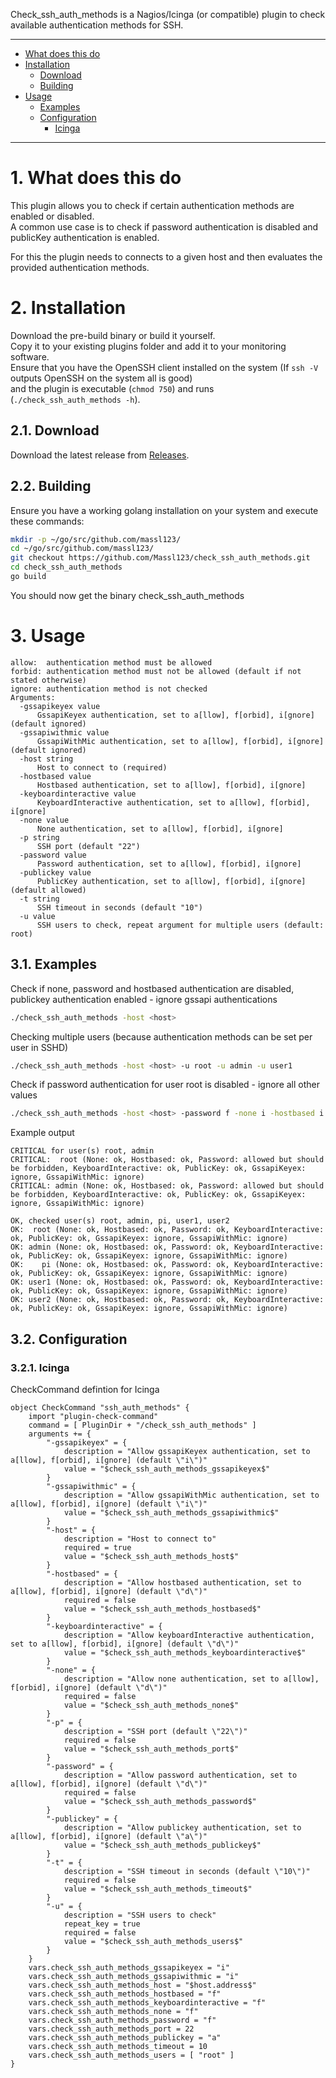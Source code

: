 Check_ssh_auth_methods is a Nagios/Icinga (or compatible) plugin to check available authentication methods for SSH.

---

<!-- TOC -->

- [What does this do](#what-does-this-do)
- [Installation](#installation)
    - [Download](#download)
    - [Building](#building)
- [Usage](#usage)
    - [Examples](#examples)
    - [Configuration](#configuration)
        - [Icinga](#icinga)

<!-- /TOC -->

---

# 1. What does this do

This plugin allows you to check if certain authentication methods are enabled or disabled.  
A common use case is to check if password authentication is disabled and publicKey authentication is enabled.

For this the plugin needs to connects to a given host and then evaluates the provided authentication methods.

# 2. Installation

Download the pre-build binary or build it yourself.  
Copy it to your existing plugins folder and add it to your monitoring software.  
Ensure that you have the OpenSSH client installed on the system (If `ssh -V` outputs OpenSSH on the system all is good)  
and the plugin is executable (`chmod 750`) and runs (`./check_ssh_auth_methods -h`).

## 2.1. Download

Download the latest release from [Releases](https://github.com/Massl123/check_ssh_auth_methods/releases).

## 2.2. Building

Ensure you have a working golang installation on your system and execute these commands:

~~~bash
mkdir -p ~/go/src/github.com/massl123/
cd ~/go/src/github.com/massl123/
git checkout https://github.com/Massl123/check_ssh_auth_methods.git
cd check_ssh_auth_methods
go build
~~~

You should now get the binary check_ssh_auth_methods

# 3. Usage

~~~config
allow:  authentication method must be allowed
forbid: authentication method must not be allowed (default if not stated otherwise)
ignore: authentication method is not checked
Arguments:
  -gssapikeyex value
      GssapiKeyex authentication, set to a[llow], f[orbid], i[gnore] (default ignored)
  -gssapiwithmic value
      GssapiWithMic authentication, set to a[llow], f[orbid], i[gnore] (default ignored)
  -host string
      Host to connect to (required)
  -hostbased value
      Hostbased authentication, set to a[llow], f[orbid], i[gnore]
  -keyboardinteractive value
      KeyboardInteractive authentication, set to a[llow], f[orbid], i[gnore]
  -none value
      None authentication, set to a[llow], f[orbid], i[gnore]
  -p string
      SSH port (default "22")
  -password value
      Password authentication, set to a[llow], f[orbid], i[gnore]
  -publickey value
      PublicKey authentication, set to a[llow], f[orbid], i[gnore] (default allowed)
  -t string
      SSH timeout in seconds (default "10")
  -u value
      SSH users to check, repeat argument for multiple users (default: root)
~~~

## 3.1. Examples

Check if none, password and hostbased authentication are disabled, publickey authentication enabled - ignore gssapi authentications

~~~bash
./check_ssh_auth_methods -host <host>
~~~

Checking multiple users (because authentication methods can be set per user in SSHD)

~~~bash
./check_ssh_auth_methods -host <host> -u root -u admin -u user1
~~~

Check if password authentication for user root is disabled - ignore all other values

~~~bash
./check_ssh_auth_methods -host <host> -password f -none i -hostbased i -keyboardinteractive i -publickey i
~~~

Example output

~~~text
CRITICAL for user(s) root, admin
CRITICAL:  root (None: ok, Hostbased: ok, Password: allowed but should be forbidden, KeyboardInteractive: ok, PublicKey: ok, GssapiKeyex: ignore, GssapiWithMic: ignore)
CRITICAL: admin (None: ok, Hostbased: ok, Password: allowed but should be forbidden, KeyboardInteractive: ok, PublicKey: ok, GssapiKeyex: ignore, GssapiWithMic: ignore)
~~~

~~~text
OK, checked user(s) root, admin, pi, user1, user2
OK:  root (None: ok, Hostbased: ok, Password: ok, KeyboardInteractive: ok, PublicKey: ok, GssapiKeyex: ignore, GssapiWithMic: ignore)
OK: admin (None: ok, Hostbased: ok, Password: ok, KeyboardInteractive: ok, PublicKey: ok, GssapiKeyex: ignore, GssapiWithMic: ignore)
OK:    pi (None: ok, Hostbased: ok, Password: ok, KeyboardInteractive: ok, PublicKey: ok, GssapiKeyex: ignore, GssapiWithMic: ignore)
OK: user1 (None: ok, Hostbased: ok, Password: ok, KeyboardInteractive: ok, PublicKey: ok, GssapiKeyex: ignore, GssapiWithMic: ignore)
OK: user2 (None: ok, Hostbased: ok, Password: ok, KeyboardInteractive: ok, PublicKey: ok, GssapiKeyex: ignore, GssapiWithMic: ignore)
~~~

## 3.2. Configuration

### 3.2.1. Icinga

CheckCommand defintion for Icinga

~~~icinga
object CheckCommand "ssh_auth_methods" {
    import "plugin-check-command"
    command = [ PluginDir + "/check_ssh_auth_methods" ]
    arguments += {
        "-gssapikeyex" = {
            description = "Allow gssapiKeyex authentication, set to a[llow], f[orbid], i[gnore] (default \"i\")"
            value = "$check_ssh_auth_methods_gssapikeyex$"
        }
        "-gssapiwithmic" = {
            description = "Allow gssapiWithMic authentication, set to a[llow], f[orbid], i[gnore] (default \"i\")"
            value = "$check_ssh_auth_methods_gssapiwithmic$"
        }
        "-host" = {
            description = "Host to connect to"
            required = true
            value = "$check_ssh_auth_methods_host$"
        }
        "-hostbased" = {
            description = "Allow hostbased authentication, set to a[llow], f[orbid], i[gnore] (default \"d\")"
            required = false
            value = "$check_ssh_auth_methods_hostbased$"
        }
        "-keyboardinteractive" = {
            description = "Allow keyboardInteractive authentication, set to a[llow], f[orbid], i[gnore] (default \"d\")"
            value = "$check_ssh_auth_methods_keyboardinteractive$"
        }
        "-none" = {
            description = "Allow none authentication, set to a[llow], f[orbid], i[gnore] (default \"d\")"
            required = false
            value = "$check_ssh_auth_methods_none$"
        }
        "-p" = {
            description = "SSH port (default \"22\")"
            required = false
            value = "$check_ssh_auth_methods_port$"
        }
        "-password" = {
            description = "Allow password authentication, set to a[llow], f[orbid], i[gnore] (default \"d\")"
            required = false
            value = "$check_ssh_auth_methods_password$"
        }
        "-publickey" = {
            description = "Allow publickey authentication, set to a[llow], f[orbid], i[gnore] (default \"a\")"
            value = "$check_ssh_auth_methods_publickey$"
        }
        "-t" = {
            description = "SSH timeout in seconds (default \"10\")"
            required = false
            value = "$check_ssh_auth_methods_timeout$"
        }
        "-u" = {
            description = "SSH users to check"
            repeat_key = true
            required = false
            value = "$check_ssh_auth_methods_users$"
        }
    }
    vars.check_ssh_auth_methods_gssapikeyex = "i"
    vars.check_ssh_auth_methods_gssapiwithmic = "i"
    vars.check_ssh_auth_methods_host = "$host.address$"
    vars.check_ssh_auth_methods_hostbased = "f"
    vars.check_ssh_auth_methods_keyboardinteractive = "f"
    vars.check_ssh_auth_methods_none = "f"
    vars.check_ssh_auth_methods_password = "f"
    vars.check_ssh_auth_methods_port = 22
    vars.check_ssh_auth_methods_publickey = "a"
    vars.check_ssh_auth_methods_timeout = 10
    vars.check_ssh_auth_methods_users = [ "root" ]
}
~~~
